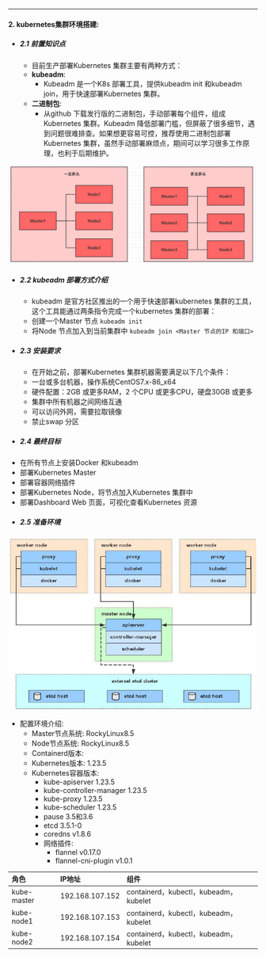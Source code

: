 ---
#### 2. kubernetes集群环境搭建:
+ ##### 2.1 前置知识点
  - 目前生产部署Kubernetes 集群主要有两种方式：
  - **kubeadm**:
    - Kubeadm 是一个K8s 部署工具，提供kubeadm init 和kubeadm join，用于快速部署Kubernetes 集群。
  - **二进制包**:
    - 从github 下载发行版的二进制包，手动部署每个组件，组成Kubernetes 集群。Kubeadm 降低部署门槛，但屏蔽了很多细节，遇到问题很难排查。如果想更容易可控，推荐使用二进制包部署Kubernetes 集群，虽然手动部署麻烦点，期间可以学习很多工作原理，也利于后期维护。

![pics1](../pics/image-20200404094800622.png)

+ ##### 2.2 kubeadm 部署方式介绍
  - kubeadm 是官方社区推出的一个用于快速部署kubernetes 集群的工具，这个工具能通过两条指令完成一个kubernetes 集群的部署：
  - 创建一个Master 节点 `kubeadm init`
  - 将Node 节点加入到当前集群中 `kubeadm join <Master 节点的IP 和端口>`

+ ##### 2.3 安装要求
  - 在开始之前，部署Kubernetes 集群机器需要满足以下几个条件：
   - 一台或多台机器，操作系统CentOS7.x-86_x64
   - 硬件配置：2GB 或更多RAM，2 个CPU 或更多CPU，硬盘30GB 或更多
   - 集群中所有机器之间网络互通
   - 可以访问外网，需要拉取镜像
   - 禁止swap 分区

+ ##### 2.4 最终目标
 - 在所有节点上安装Docker 和kubeadm
 - 部署Kubernetes Master
 - 部署容器网络插件
 - 部署Kubernetes Node，将节点加入Kubernetes 集群中
 - 部署Dashboard Web 页面，可视化查看Kubernetes 资源
 
+ ##### 2.5 准备环境
![pics2](../pics/image-20210609000002940.png)

 - 配置环境介绍:
    - Master节点系统: RockyLinux8.5
    - Node节点系统: RockyLinux8.5
    - Containerd版本:
    - Kubernetes版本: 1.23.5
    - Kubernetes容器版本:
        - kube-apiserver 1.23.5
        - kube-controller-manager 1.23.5
        - kube-proxy 1.23.5
        - kube-scheduler 1.23.5
        - pause 3.5和3.6
        - etcd 3.5.1-0
        - coredns v1.8.6
        - 网络插件:
            + flannel v0.17.0
            + flannel-cni-plugin v1.0.1

| 角色         | IP地址          | 组件                              |
| :-------     | :----------     | :-------------------------------- |
| kube-master  | 192.168.107.152 | containerd，kubectl，kubeadm，kubelet |
| kube-node1   | 192.168.107.153 | containerd，kubectl，kubeadm，kubelet |
| kube-node2   | 192.168.107.154 | containerd，kubectl，kubeadm，kubelet |

 
